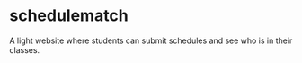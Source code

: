 schedulematch
=============

A light website where students can submit schedules and see who is in their classes.
